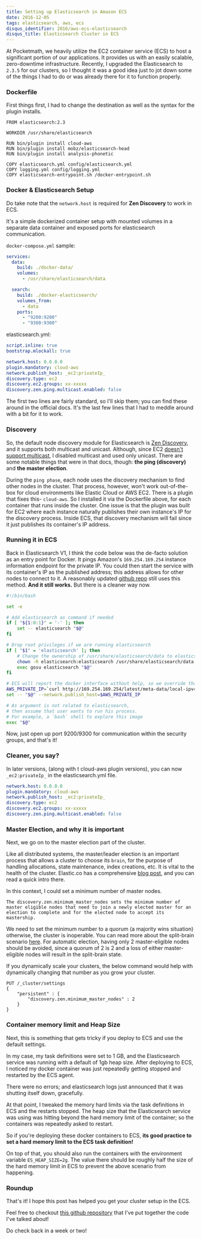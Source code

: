```yaml
---
title: Setting up Elasticsearch in Amazon ECS
date: 2016-12-05
tags: elasticsearch, aws, ecs
disqus_identifier: 2016/aws-ecs-elasticsearch
disqus_title: Elasticsearch Cluster in ECS
---
```


At Pocketmath, we heavily utilize the EC2 container service (ECS) to host a significant portion of our applications. It provides us with an easily scalable, zero-downtime infrastructure. Recently, I upgraded the Elasticsearch to `2.3.5` for our clusters, so I thought it was a good idea just to jot down some of the things I had to do or was already 
there for it to function properly.

### Dockerfile

First things first, I had to change the destination as well as the syntax for the plugin installs.

```
FROM elasticsearch:2.3

WORKDIR /usr/share/elasticsearch

RUN bin/plugin install cloud-aws
RUN bin/plugin install mobz/elasticsearch-head
RUN bin/plugin install analysis-phonetic

COPY elasticsearch.yml config/elasticsearch.yml
COPY logging.yml config/logging.yml
COPY elasticsearch-entrypoint.sh /docker-entrypoint.sh
```

### Docker & Elasticsearch Setup

Do take note that the `network.host` is required for **Zen Discovery** to work in ECS.

It's a simple dockerized container setup with mounted volumes in a separate data container and exposed ports for
elasticsearch communication.

`docker-compose.yml` sample:

```yml
services:
  data:
    build: ./docker-data/
    volumes:
      - /usr/share/elasticsearch/data

  search:
    build: ./docker-elasticsearch/
    volumes_from:
      - data
    ports:
      - "9200:9200"
      - "9300:9300"
```

elasticsearch.yml:

```yml
script.inline: true
bootstrap.mlockall: true

network.host: 0.0.0.0
plugin.mandatory: cloud-aws
network.publish_host: _ec2:privateIp_
discovery.type: ec2
discovery.ec2.groups: xx-xxxxx
discovery.zen.ping.multicast.enabled: false
```

The first two lines are fairly standard, so I'll skip them; you can find these around in the official docs. It's the last
few lines that I had to meddle around with a bit for it to work.

### Discovery

So, the default node discovery module for Elasticsearch is [Zen Discovery][zen discovery], and it supports both multicast and unicast.
Although, since EC2 [doesn't support multicast][aws faq], I disabled multicast and used only unicast. There are some 
notable things that were in that docs, though: **the ping (discovery)** and **the master election**.

During the `ping phase`, each node uses the discovery mechanism to find other nodes in the cluster. That process, however, 
won't work out-of-the-box for cloud environments like Elastic Cloud or AWS EC2. There is a plugin that fixes this- `cloud-aws`. So I installed it via the Dockerfile above, for each container that runs inside
the cluster. One issue is that the plugin was built for EC2 where each instance naturally publishes their own instance's IP
for the discovery process. Inside ECS, that discovery mechanism will fail since it just publishes its container's IP address.

### Running it in ECS

Back in Elasticsearch V1, I think the code below was the de-facto solution as an entry point for Docker. It pings Amazon's `169.254.169.254` instance information endpoint for the private IP. You could then start the service with its container's IP as the published address; this address allows for other nodes to connect to it.  A reasonably updated 
[github repo][github es ecs] still uses this method. **And it still works.** But there is a cleaner way now.


```bash
#!/bin/bash

set -e

# Add elasticsearch as command if needed
if [ "${1:0:1}" = '-' ]; then
    set -- elasticsearch "$@"
fi

# Drop root privileges if we are running elasticsearch
if [ "$1" = 'elasticsearch' ]; then
    # Change the ownership of /usr/share/elasticsearch/data to elasticsearch
    chown -R elasticsearch:elasticsearch /usr/share/elasticsearch/data
    exec gosu elasticsearch "$@"
fi

# ECS will report the docker interface without help, so we override that with host's private IP
AWS_PRIVATE_IP=`curl http://169.254.169.254/latest/meta-data/local-ipv4`
set -- "$@" --network.publish_host=$AWS_PRIVATE_IP

# As argument is not related to elasticsearch,
# then assume that user wants to run his process.
# For example, a `bash` shell to explore this image
exec "$@"
```

Now, just open up port 9200/9300 for communication within the security groups, and that's it!

### Cleaner, you say?

In later versions, (along with t cloud-aws plugin versions), you can now `_ec2:privateIp_` in the elasticsearch.yml file.

```yml
network.host: 0.0.0.0
plugin.mandatory: cloud-aws
network.publish_host: _ec2:privateIp_
discovery.type: ec2
discovery.ec2.groups: xx-xxxxx
discovery.zen.ping.multicast.enabled: false
```

### Master Election, and why it is important

Next, we go on to the master election part of the cluster.

Like all distributed systems, the master/leader election is an important process that allows a cluster to choose its `brain`,
for the purpose of handling allocations, state maintenance, index creations, etc. It is vital to the health of the cluster. 
Elastic.co has a comprehensive [blog post][master election], and you can read a quick intro there. 

In this context, I could set a minimum number of master nodes. 

```
The discovery.zen.minimum_master_nodes sets the minimum number of master eligible nodes that need to join a newly elected master for an election to complete and for the elected node to accept its mastership.
```

We need to set the minimum number to a quorum (a majority wins situation) otherwise, the cluster is inoperable.
You can read more about the split-brain scenario [here][split-brain]. For automatic election, having only 2 
master-eligible nodes should be avoided, since a quorum of 2 is 2 and a loss of either master-eligible nodes 
will result in the split-brain state.

If you dynamically scale your clusters, the below command would help with dynamically changing that number as you grow
your cluster.

```curl
PUT /_cluster/settings
{
    "persistent" : {
        "discovery.zen.minimum_master_nodes" : 2
    }
}
```

### Container memory limit and Heap Size

Next, this is something that gets tricky if you deploy to ECS and use the default settings. 

In my case, my task definitions were set to 1 GB, and the Elasticsearch service was running with a default of 1gb heap size.
After deploying to ECS, I noticed my docker container was just repeatedly getting stopped and restarted by the ECS agent.

There were no errors; and elasticsearch logs just announced that it was shutting itself down, gracefully.

At that point, I tweaked the memory hard limits via the task definitions in ECS and the restarts stopped.
The heap size that the Elasticsearch service was using was hitting beyond the hard memory limit of the container; 
so the containers was repeatedly asked to restart.

So if you're deploying these docker containers to ECS, **its good practice to set a hard memory limit to the ECS task definition!**

On top of that, you should also run the containers with the environment variable `ES_HEAP_SIZE=2g`. The value there should be
roughly half the size of the hard memory limit in ECS to prevent the above scenario from happening.

### Roundup

That's it! I hope this post has helped you get your cluster setup in the ECS.

Feel free to checkout [this github repository][my gh es ecs] that I've put together the code I've talked about!

Do check back in a week or two!

[zen discovery]: https://www.elastic.co/guide/en/elasticsearch/reference/5.x/modules-discovery-zen.html
[aws faq]: https://aws.amazon.com/vpc/faqs/
[split-brain]: http://blog.trifork.com/2013/10/24/how-to-avoid-the-split-brain-problem-in-elasticsearch/
[master election]: https://www.elastic.co/blog/found-leader-election-in-general
[github es ecs]: https://github.com/daptiv/elasticsearch-ecs
[my gh es ecs]: https://github.com/aranair/docker-elasticsearch-ecs
